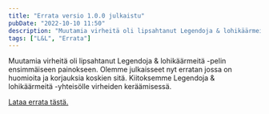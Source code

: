 ```yaml
---
title: "Errata versio 1.0.0 julkaistu"
pubDate: "2022-10-10 11:50"
description: "Muutamia virheitä oli lipsahtanut Legendoja & lohikäärmeitä -pelin ensimmäiseen painokseen. Olemme julkaisseet nyt erratan..."
tags: ["L&L", "Errata"]
---
```


Muutamia virheitä oli lipsahtanut Legendoja & lohikäärmeitä -pelin ensimmäiseen painokseen. Olemme julkaisseet nyt erratan jossa on huomioita ja korjauksia koskien sitä. Kiitoksemme Legendoja & lohikäärmeitä -yhteisölle virheiden keräämisessä.

[Lataa errata tästä.](/letl/LL-1.-painos-1.0.0-errata.pdf)